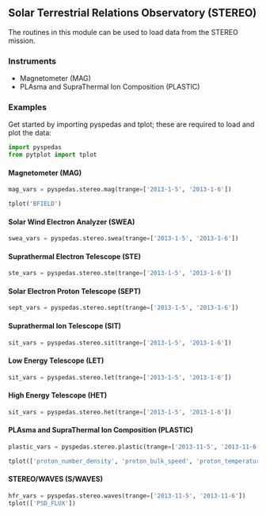 
## Solar Terrestrial Relations Observatory (STEREO)
The routines in this module can be used to load data from the STEREO mission. 

### Instruments
- Magnetometer (MAG)
- PLAsma and SupraThermal Ion Composition (PLASTIC) 

### Examples
Get started by importing pyspedas and tplot; these are required to load and plot the data:

```python
import pyspedas
from pytplot import tplot
```

#### Magnetometer (MAG)

```python
mag_vars = pyspedas.stereo.mag(trange=['2013-1-5', '2013-1-6'])

tplot('BFIELD')
```

#### Solar Wind Electron Analyzer (SWEA)

```python
swea_vars = pyspedas.stereo.swea(trange=['2013-1-5', '2013-1-6'])
```

#### Suprathermal Electron Telescope (STE)

```python
ste_vars = pyspedas.stereo.ste(trange=['2013-1-5', '2013-1-6'])
```

#### Solar Electron Proton Telescope (SEPT)

```python
sept_vars = pyspedas.stereo.sept(trange=['2013-1-5', '2013-1-6'])
```

#### Suprathermal Ion Telescope (SIT)

```python
sit_vars = pyspedas.stereo.sit(trange=['2013-1-5', '2013-1-6'])
```

#### Low Energy Telescope (LET)

```python
sit_vars = pyspedas.stereo.let(trange=['2013-1-5', '2013-1-6'])
```

#### High Energy Telescope (HET)

```python
sit_vars = pyspedas.stereo.het(trange=['2013-1-5', '2013-1-6'])
```

#### PLAsma and SupraThermal Ion Composition (PLASTIC) 

```python
plastic_vars = pyspedas.stereo.plastic(trange=['2013-11-5', '2013-11-6'])

tplot(['proton_number_density', 'proton_bulk_speed', 'proton_temperature', 'proton_thermal_speed'])
```

#### STEREO/WAVES (S/WAVES)

```python
hfr_vars = pyspedas.stereo.waves(trange=['2013-11-5', '2013-11-6'])
tplot(['PSD_FLUX'])
```

